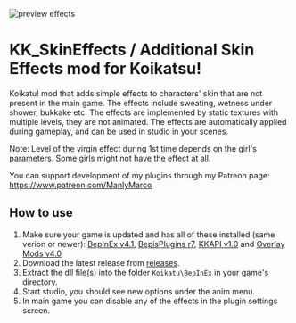 ![preview effects](https://user-images.githubusercontent.com/39247311/50917637-52220580-143e-11e9-9274-5575496dacdb.png)
# KK_SkinEffects / Additional Skin Effects mod for Koikatsu!
Koikatu! mod that adds simple effects to characters' skin that are not present in the main game. The effects include sweating, wetness under shower, bukkake etc. The effects are implemented by static textures with multiple levels, they are not animated. The effects are automatically applied during gameplay, and can be used in studio in your scenes.

Note: Level of the virgin effect during 1st time depends on the girl's parameters. Some girls might not have the effect at all.

You can support development of my plugins through my Patreon page: https://www.patreon.com/ManlyMarco

## How to use 
1. Make sure your game is updated and has all of these installed (same verion or newer): [BepInEx v4.1](https://github.com/BepInEx/BepInEx), [BepisPlugins r7](https://github.com/bbepis/BepisPlugins), [KKAPI v1.0](https://github.com/ManlyMarco/KKAPI) and [Overlay Mods v4.0](https://github.com/ManlyMarco/Koikatu-Overlay-Mods)
2. Download the latest release from [releases](/../../releases).
3. Extract the dll file(s) into the folder `Koikatu\BepInEx` in your game's directory.
4. Start studio, you should see new options under the anim menu.
5. In main game you can disable any of the effects in the plugin settings screen.
